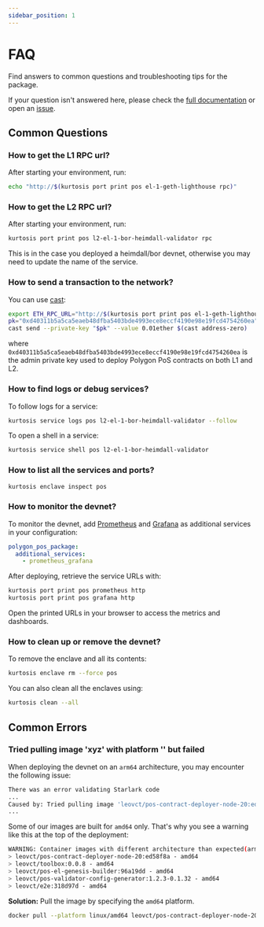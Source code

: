 ```yaml
---
sidebar_position: 1
---
```


# FAQ

Find answers to common questions and troubleshooting tips for the package.

If your question isn't answered here, please check the [full documentation](../introduction/overview.md) or open an [issue](https://github.com/0xPolygon/kurtosis-polygon-pos/issues/new).

## Common Questions

### How to get the L1 RPC url?

After starting your environment, run:

```bash
echo "http://$(kurtosis port print pos el-1-geth-lighthouse rpc)"
```

### How to get the L2 RPC url?

After starting your environment, run:

```bash
kurtosis port print pos l2-el-1-bor-heimdall-validator rpc
```

This is in the case you deployed a heimdall/bor devnet, otherwise you may need to update the name of the service.

### How to send a transaction to the network?

You can use [cast](https://book.getfoundry.sh/reference/cast/cast-send):

```bash
export ETH_RPC_URL="http://$(kurtosis port print pos el-1-geth-lighthouse rpc)"
pk="0xd40311b5a5ca5eaeb48dfba5403bde4993ece8eccf4190e98e19fcd4754260ea"
cast send --private-key "$pk" --value 0.01ether $(cast address-zero)
```

where `0xd40311b5a5ca5eaeb48dfba5403bde4993ece8eccf4190e98e19fcd4754260ea` is the admin private key used to deploy Polygon PoS contracts on both L1 and L2.

### How to find logs or debug services?

To follow logs for a service:

```bash
kurtosis service logs pos l2-el-1-bor-heimdall-validator --follow
```

To open a shell in a service:

```bash
kurtosis service shell pos l2-el-1-bor-heimdall-validator
```

### How to list all the services and ports?

```bash
kurtosis enclave inspect pos
```

### How to monitor the devnet?

To monitor the devnet, add [Prometheus](https://prometheus.io/) and [Grafana](https://grafana.com/grafana/) as additional services in your configuration:

```yaml
polygon_pos_package:
  additional_services:
    - prometheus_grafana
```

After deploying, retrieve the service URLs with:

```bash
kurtosis port print pos prometheus http
kurtosis port print pos grafana http
```

Open the printed URLs in your browser to access the metrics and dashboards.

### How to clean up or remove the devnet?

To remove the enclave and all its contents:

```bash
kurtosis enclave rm --force pos
```

You can also clean all the enclaves using:

```bash
kurtosis clean --all
```

## Common Errors

### Tried pulling image 'xyz' with platform '' but failed

When deploying the devnet on an `arm64` architecture, you may encounter the following issue:

```bash
There was an error validating Starlark code
...
Caused by: Tried pulling image 'leovct/pos-contract-deployer-node-20:ed58f8a' with platform '' but failed
...
```

Some of our images are built for `amd64` only. That's why you see a warning like this at the top of the deployment:

```bash
WARNING: Container images with different architecture than expected(arm64):
> leovct/pos-contract-deployer-node-20:ed58f8a - amd64
> leovct/toolbox:0.0.8 - amd64
> leovct/pos-el-genesis-builder:96a19dd - amd64
> leovct/pos-validator-config-generator:1.2.3-0.1.32 - amd64
> leovct/e2e:318d97d - amd64
```

**Solution:** Pull the image by specifying the `amd64` platform.

```bash
docker pull --platform linux/amd64 leovct/pos-contract-deployer-node-20:ed58f8a
```
